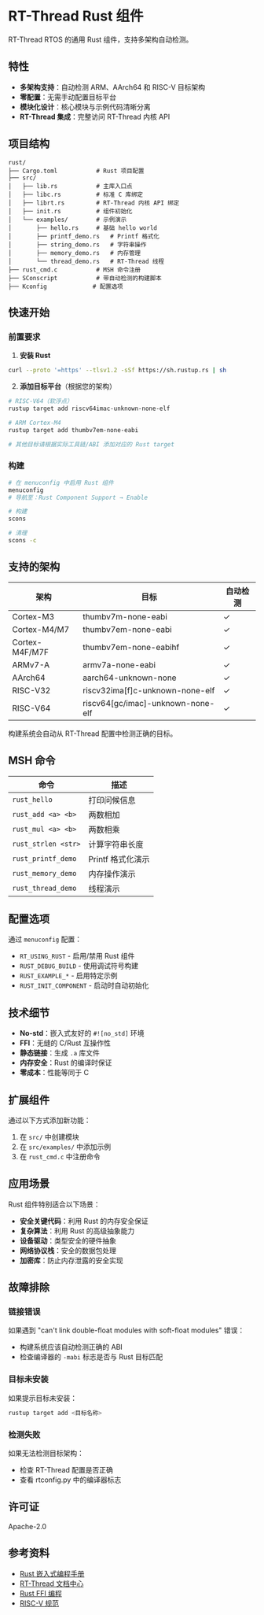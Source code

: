 # RT-Thread Rust 组件

RT-Thread RTOS 的通用 Rust 组件，支持多架构自动检测。

## 特性

- **多架构支持**：自动检测 ARM、AArch64 和 RISC-V 目标架构
- **零配置**：无需手动配置目标平台
- **模块化设计**：核心模块与示例代码清晰分离
- **RT-Thread 集成**：完整访问 RT-Thread 内核 API

## 项目结构

```
rust/
├── Cargo.toml           # Rust 项目配置
├── src/
│   ├── lib.rs           # 主库入口点
│   ├── libc.rs          # 标准 C 库绑定
│   ├── librt.rs         # RT-Thread 内核 API 绑定
│   ├── init.rs          # 组件初始化
│   └── examples/        # 示例演示
│       ├── hello.rs     # 基础 hello world
│       ├── printf_demo.rs   # Printf 格式化
│       ├── string_demo.rs   # 字符串操作
│       ├── memory_demo.rs   # 内存管理
│       └── thread_demo.rs   # RT-Thread 线程
├── rust_cmd.c           # MSH 命令注册
├── SConscript           # 带自动检测的构建脚本
├── Kconfig             # 配置选项
```

## 快速开始

### 前置要求

1. **安装 Rust**
```bash
curl --proto '=https' --tlsv1.2 -sSf https://sh.rustup.rs | sh
```

2. **添加目标平台**（根据您的架构）
```bash
# RISC-V64（软浮点）
rustup target add riscv64imac-unknown-none-elf

# ARM Cortex-M4
rustup target add thumbv7em-none-eabi

# 其他目标请根据实际工具链/ABI 添加对应的 Rust target
```

### 构建

```bash
# 在 menuconfig 中启用 Rust 组件
menuconfig
# 导航至：Rust Component Support → Enable

# 构建
scons

# 清理
scons -c
```

## 支持的架构

| 架构 | 目标 | 自动检测 |
|------|------|----------|
| Cortex-M3 | thumbv7m-none-eabi | ✓ |
| Cortex-M4/M7 | thumbv7em-none-eabi | ✓ |
| Cortex-M4F/M7F | thumbv7em-none-eabihf | ✓ |
| ARMv7-A | armv7a-none-eabi | ✓ |
| AArch64 | aarch64-unknown-none | ✓ |
| RISC-V32 | riscv32ima[f]c-unknown-none-elf | ✓ |
| RISC-V64 | riscv64[gc/imac]-unknown-none-elf | ✓ |

构建系统会自动从 RT-Thread 配置中检测正确的目标。

## MSH 命令

| 命令 | 描述 |
|------|------|
| `rust_hello` | 打印问候信息 |
| `rust_add <a> <b>` | 两数相加 |
| `rust_mul <a> <b>` | 两数相乘 |
| `rust_strlen <str>` | 计算字符串长度 |
| `rust_printf_demo` | Printf 格式化演示 |
| `rust_memory_demo` | 内存操作演示 |
| `rust_thread_demo` | 线程演示 |

## 配置选项

通过 `menuconfig` 配置：

- `RT_USING_RUST` - 启用/禁用 Rust 组件
- `RUST_DEBUG_BUILD` - 使用调试符号构建
- `RUST_EXAMPLE_*` - 启用特定示例
- `RUST_INIT_COMPONENT` - 启动时自动初始化

## 技术细节

- **No-std**：嵌入式友好的 `#![no_std]` 环境
- **FFI**：无缝的 C/Rust 互操作性
- **静态链接**：生成 `.a` 库文件
- **内存安全**：Rust 的编译时保证
- **零成本**：性能等同于 C

## 扩展组件

通过以下方式添加新功能：

1. 在 `src/` 中创建模块
2. 在 `src/examples/` 中添加示例
3. 在 `rust_cmd.c` 中注册命令

## 应用场景

Rust 组件特别适合以下场景：

- **安全关键代码**：利用 Rust 的内存安全保证
- **复杂算法**：利用 Rust 的高级抽象能力
- **设备驱动**：类型安全的硬件抽象
- **网络协议栈**：安全的数据包处理
- **加密库**：防止内存泄露的安全实现

## 故障排除

### 链接错误

如果遇到 "can't link double-float modules with soft-float modules" 错误：
- 构建系统应该自动检测正确的 ABI
- 检查编译器的 `-mabi` 标志是否与 Rust 目标匹配

### 目标未安装

如果提示目标未安装：
```bash
rustup target add <目标名称>
```

### 检测失败

如果无法检测目标架构：
- 检查 RT-Thread 配置是否正确
- 查看 rtconfig.py 中的编译器标志

## 许可证

Apache-2.0

## 参考资料

- [Rust 嵌入式编程手册](https://docs.rust-embedded.org/)
- [RT-Thread 文档中心](https://www.rt-thread.org/document/site/)
- [Rust FFI 编程](https://doc.rust-lang.org/nomicon/ffi.html)
- [RISC-V 规范](https://riscv.org/technical/specifications/)
